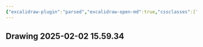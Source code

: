 ```yaml
---
{"excalidraw-plugin":"parsed","excalidraw-open-md":true,"cssclasses":["card-view"],"share_link":"https://share.note.sx/nyzh8xu0#TRfqfljOSpoXysh/vB1+qZdtNTKxL+wYrvS+4CTQngU","share_updated":"2025-02-10T07:07:56+08:00","dg-publish":true,"permalink":"/0001-Project/Teach-comNet/Drawing 2025-02-02 15.59.34/","dgPassFrontmatter":true}
---
```


## Drawing 2025-02-02 15.59.34






